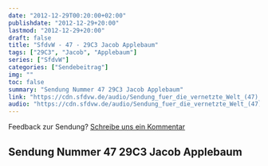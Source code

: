 ```yaml
---
date: "2012-12-29T00:20:00+02:00"
publishdate: "2012-12-29+20:00"
lastmod: "2012-12-29+20:00"
draft: false
title: "SfdvW - 47 - 29C3 Jacob Applebaum"
tags: ["29C3", "Jacob", "Applebaum"]
series: ["SfdvW"]
categories: ["Sendebeitrag"]
img: ""
toc: false
summary: "Sendung Nummer 47 29C3 Jacob Applebaum"
link: "https://cdn.sfdvw.de/audio/Sendung_fuer_die_vernetzte_Welt_(47)_2012_12_29_29C3_Jacob_Applebaum.mp3"
audio: "https://cdn.sfdvw.de/audio/Sendung_fuer_die_vernetzte_Welt_(47)_2012_12_29_29C3_Jacob_Applebaum.mp3"
---
```


<div align="center" id="example"></div>
<script src="https://cdn.podlove.org/web-player/embed.js"></script>

Feedback zur Sendung?
[Schreibe uns ein Kommentar](mailto:SfdvW@radiocorax.de)

## Sendung Nummer 47 29C3 Jacob Applebaum

<script>
  podlovePlayer('#example', '/blog/sfdvw47.json');
</script>
